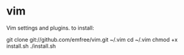 vim
===

Vim settings and plugins.
to install:

git clone git://github.com/emfree/vim.git ~/.vim
cd ~/.vim
chmod +x install.sh
./install.sh
